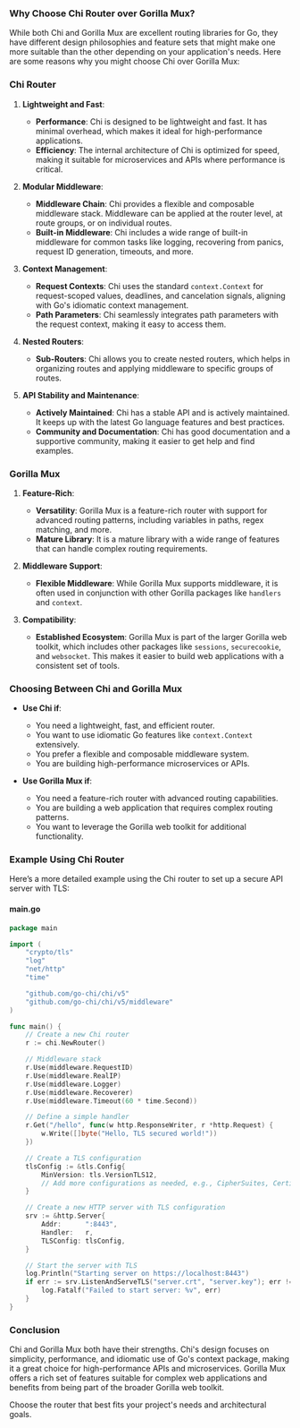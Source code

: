 ### Why Choose Chi Router over Gorilla Mux?

While both Chi and Gorilla Mux are excellent routing libraries for Go, they have different design philosophies and feature sets that might make one more suitable than the other depending on your application's needs. Here are some reasons why you might choose Chi over Gorilla Mux:

### Chi Router

1. **Lightweight and Fast**:
   - **Performance**: Chi is designed to be lightweight and fast. It has minimal overhead, which makes it ideal for high-performance applications.
   - **Efficiency**: The internal architecture of Chi is optimized for speed, making it suitable for microservices and APIs where performance is critical.

2. **Modular Middleware**:
   - **Middleware Chain**: Chi provides a flexible and composable middleware stack. Middleware can be applied at the router level, at route groups, or on individual routes.
   - **Built-in Middleware**: Chi includes a wide range of built-in middleware for common tasks like logging, recovering from panics, request ID generation, timeouts, and more.

3. **Context Management**:
   - **Request Contexts**: Chi uses the standard `context.Context` for request-scoped values, deadlines, and cancelation signals, aligning with Go's idiomatic context management.
   - **Path Parameters**: Chi seamlessly integrates path parameters with the request context, making it easy to access them.

4. **Nested Routers**:
   - **Sub-Routers**: Chi allows you to create nested routers, which helps in organizing routes and applying middleware to specific groups of routes.

5. **API Stability and Maintenance**:
   - **Actively Maintained**: Chi has a stable API and is actively maintained. It keeps up with the latest Go language features and best practices.
   - **Community and Documentation**: Chi has good documentation and a supportive community, making it easier to get help and find examples.

### Gorilla Mux

1. **Feature-Rich**:
   - **Versatility**: Gorilla Mux is a feature-rich router with support for advanced routing patterns, including variables in paths, regex matching, and more.
   - **Mature Library**: It is a mature library with a wide range of features that can handle complex routing requirements.

2. **Middleware Support**:
   - **Flexible Middleware**: While Gorilla Mux supports middleware, it is often used in conjunction with other Gorilla packages like `handlers` and `context`.

3. **Compatibility**:
   - **Established Ecosystem**: Gorilla Mux is part of the larger Gorilla web toolkit, which includes other packages like `sessions`, `securecookie`, and `websocket`. This makes it easier to build web applications with a consistent set of tools.

### Choosing Between Chi and Gorilla Mux

- **Use Chi if**:
  - You need a lightweight, fast, and efficient router.
  - You want to use idiomatic Go features like `context.Context` extensively.
  - You prefer a flexible and composable middleware system.
  - You are building high-performance microservices or APIs.

- **Use Gorilla Mux if**:
  - You need a feature-rich router with advanced routing capabilities.
  - You are building a web application that requires complex routing patterns.
  - You want to leverage the Gorilla web toolkit for additional functionality.

### Example Using Chi Router

Here’s a more detailed example using the Chi router to set up a secure API server with TLS:

#### main.go
```go
package main

import (
    "crypto/tls"
    "log"
    "net/http"
    "time"

    "github.com/go-chi/chi/v5"
    "github.com/go-chi/chi/v5/middleware"
)

func main() {
    // Create a new Chi router
    r := chi.NewRouter()

    // Middleware stack
    r.Use(middleware.RequestID)
    r.Use(middleware.RealIP)
    r.Use(middleware.Logger)
    r.Use(middleware.Recoverer)
    r.Use(middleware.Timeout(60 * time.Second))

    // Define a simple handler
    r.Get("/hello", func(w http.ResponseWriter, r *http.Request) {
        w.Write([]byte("Hello, TLS secured world!"))
    })

    // Create a TLS configuration
    tlsConfig := &tls.Config{
        MinVersion: tls.VersionTLS12,
        // Add more configurations as needed, e.g., CipherSuites, Certificates, etc.
    }

    // Create a new HTTP server with TLS configuration
    srv := &http.Server{
        Addr:      ":8443",
        Handler:   r,
        TLSConfig: tlsConfig,
    }

    // Start the server with TLS
    log.Println("Starting server on https://localhost:8443")
    if err := srv.ListenAndServeTLS("server.crt", "server.key"); err != nil {
        log.Fatalf("Failed to start server: %v", err)
    }
}
```

### Conclusion

Chi and Gorilla Mux both have their strengths. Chi's design focuses on simplicity, performance, and idiomatic use of Go's context package, making it a great choice for high-performance APIs and microservices. Gorilla Mux offers a rich set of features suitable for complex web applications and benefits from being part of the broader Gorilla web toolkit.

Choose the router that best fits your project's needs and architectural goals.